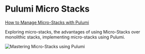 # Pulumi Micro Stacks

[How to Manage Micro-Stacks with Pulumi](https://blog.bitsrc.io/managing-micro-stacks-using-pulumi-87053eeb8678)

Exploring micro-stacks, the advantages of using Micro-Stacks over monolithic stacks, implementing micro-stacks using Pulumi.

![Mastering Micro-Stacks using Pulumi](https://miro.medium.com/v2/resize:fit:720/format:webp/0*TZDrSvKLe2luFIRN.jpg)
